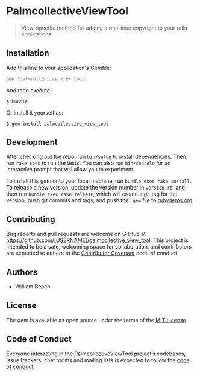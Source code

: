 # PalmcollectiveViewTool

> View-specific method for adding a real-time copyright to your rails applications.

## Installation

Add this line to your application's Gemfile:

```ruby
gem 'palmcollective_view_tool'
```

And then execute:

    $ bundle

Or install it yourself as:

    $ gem install palmcollective_view_tool


## Development

After checking out the repo, run `bin/setup` to install dependencies. Then, run `rake spec` to run the tests. You can also run `bin/console` for an interactive prompt that will allow you to experiment.

To install this gem onto your local machine, run `bundle exec rake install`. To release a new version, update the version number in `version.rb`, and then run `bundle exec rake release`, which will create a git tag for the version, push git commits and tags, and push the `.gem` file to [rubygems.org](https://rubygems.org).

## Contributing

Bug reports and pull requests are welcome on GitHub at https://github.com/[USERNAME]/palmcollective_view_tool. This project is intended to be a safe, welcoming space for collaboration, and contributors are expected to adhere to the [Contributor Covenant](http://contributor-covenant.org) code of conduct.

## Authors

- William Beach

## License

The gem is available as open source under the terms of the [MIT License](https://opensource.org/licenses/MIT).

## Code of Conduct

Everyone interacting in the PalmcollectiveViewTool project’s codebases, issue trackers, chat rooms and mailing lists is expected to follow the [code of conduct](https://github.com/[USERNAME]/palmcollective_view_tool/blob/master/CODE_OF_CONDUCT.md).
